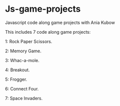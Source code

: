 # Js-game-projects
Javascript code along game projects with Ania Kubow

This includes 7 code along game projects:

1: Rock Paper Scissors.

2: Memory Game.

3: Whac-a-mole.

4: Breakout.

5: Frogger.

6: Connect Four.

7: Space Invaders.
